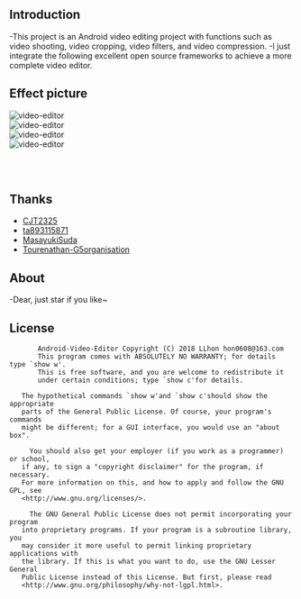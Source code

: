 ## Introduction
 -This project is an Android video editing project with functions such as video shooting, video cropping, video filters, and video compression.
 -I just integrate the following excellent open source frameworks to achieve a more complete video editor.

## Effect picture
![video-editor](image/01.png)
<br>
![video-editor](image/02.png)
<br>
![video-editor](image/03.png)
<br>
![video-editor](image/04.png)
<br>

<br>
<br>

## Thanks
 * [CJT2325](https://github.com/CJT2325/CameraView)
 * [ta893115871](https://github.com/ta893115871/VideoEdit)
 * [MasayukiSuda](https://github.com/MasayukiSuda/Mp4Composer-android)
 * [Tourenathan-G5organisation](https://github.com/Tourenathan-G5organisation/SiliCompressor)

## About
 -Dear, just star if you like~
 
## License
 
           Android-Video-Editor Copyright (C) 2018 LLhon hon0608@163.com
           This program comes with ABSOLUTELY NO WARRANTY; for details type `show w'.
           This is free software, and you are welcome to redistribute it
           under certain conditions; type `show c'for details.
 
       The hypothetical commands `show w'and `show c'should show the appropriate
       parts of the General Public License. Of course, your program's commands
       might be different; for a GUI interface, you would use an "about box".
 
         You should also get your employer (if you work as a programmer) or school,
       if any, to sign a "copyright disclaimer" for the program, if necessary.
       For more information on this, and how to apply and follow the GNU GPL, see
       <http://www.gnu.org/licenses/>.
 
         The GNU General Public License does not permit incorporating your program
       into proprietary programs. If your program is a subroutine library, you
       may consider it more useful to permit linking proprietary applications with
       the library. If this is what you want to do, use the GNU Lesser General
       Public License instead of this License. But first, please read
       <http://www.gnu.org/philosophy/why-not-lgpl.html>.
